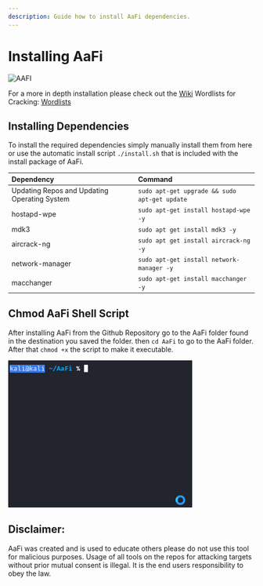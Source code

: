 ```yaml
---
description: Guide how to install AaFi dependencies.
---
```


# Installing AaFi

![AAFI](https://user-images.githubusercontent.com/49574294/113787890-780fe080-9701-11eb-9af6-4813a7985928.png) 

For a more in depth installation please check out the [Wiki](https://docs.aafi.xyz)
Wordlists for Cracking: [Wordlists](https://www.mediafire.com/file/8kfjjpfbmbhb2ij/wordlist1.txt/file)

## Installing Dependencies

To install the required dependencies simply manually install them from here or use the automatic install script `./install.sh` that is included with the install package of AaFi.

| Dependency | Command |
| :--- | :--- |
| Updating Repos and Updating Operating System | `sudo apt-get upgrade && sudo apt-get update` |
| hostapd-wpe | `sudo apt-get install hostapd-wpe -y` |
| mdk3 | `sudo apt get install mdk3 -y` |
| aircrack-ng | `sudo apt get install aircrack-ng -y` |
| network-manager | `sudo apt-get install network-manager -y` |
| macchanger | `sudo apt-get install macchanger -y` |

## Chmod AaFi Shell Script

After installing AaFi from the Github Repository go to the AaFi folder found in the destination you saved the folder. then `cd AaFi` to go to the AaFi folder. After that `chmod +x` the script to make it executable.

![](.gitbook/assets/4oyxi9l7qr.gif)

## Disclaimer:

AaFi was created and is used to educate others please do not use this tool for malicious purposes. Usage of all tools on the repos for attacking targets without prior mutual consent is illegal. It is the end users responsibility to obey the law.

